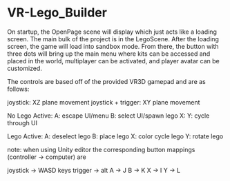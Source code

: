 # VR-Lego_Builder

On startup, the OpenPage scene will display which just acts like a loading screen. The main bulk of the project is in the LegoScene. After the loading screen, the game will load into sandbox mode. From there, the button with three dots will bring up the main menu where kits can be accessed and placed in the world, multiplayer can be activated, and player avatar can be customized.

 The controls are based off of the provided VR3D gamepad and are as follows:

joystick: XZ plane movement
joystick + trigger: XY plane movement

No Lego Active:
A: escape UI/menu
B: select UI/spawn lego
X: 
Y: cycle through UI

Lego Active:
A: deselect lego
B: place lego
X: color cycle lego
Y: rotate lego

note: when using Unity editor the corresponding button mappings (controller -> computer) are

joystick -> WASD keys
trigger -> alt
A -> J
B -> K
X -> I
Y -> L
